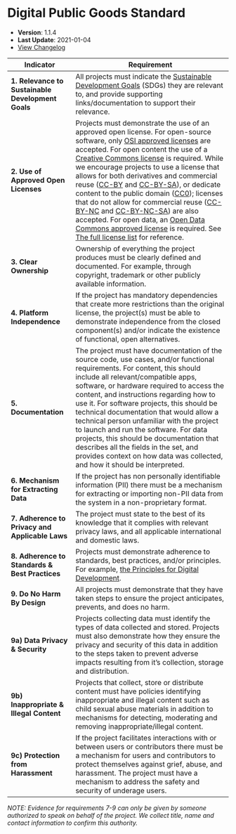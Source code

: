# Digital Public Goods Standard

- **Version**: 1.1.4
- **Last Update**: 2021-01-04
- [View Changelog](https://github.com/DPGAlliance/DPG-Standard/blob/master/CHANGELOG.md)

Indicator | Requirement
--- | ---
**1. Relevance to Sustainable Development Goals** | All projects must indicate the [Sustainable Development Goals](https://sdgs.un.org/goals) (SDGs) they are relevant to, and provide supporting links/documentation to support their relevance.
**2. Use of Approved Open Licenses** | Projects must demonstrate the use of an approved open license. For open-source software, only [OSI approved licenses](https://opensource.org/licenses) are accepted. For open content the use of a [Creative Commons license](https://creativecommons.org/licenses/) is required. While we encourage projects to use a license that allows for both derivatives and commercial reuse ([CC-BY](https://creativecommons.org/licenses/by/4.0/) and [CC-BY-SA](https://creativecommons.org/licenses/by-sa/4.0/)), or dedicate content to the public domain ([CC0](https://creativecommons.org/choose/zero/)); licenses that do not allow for commercial reuse ([CC-BY-NC](https://creativecommons.org/licenses/by-nc/4.0/) and [CC-BY-NC-SA](https://creativecommons.org/licenses/by-nc-sa/4.0/)) are also accepted. For open data, an [Open Data Commons approved license](https://opendefinition.org/licenses/) is required. See [The full license list](https://github.com/unicef/publicgoods-candidates/blob/master/docs/licenses.md) for reference.
**3. Clear Ownership** | Ownership of everything the project produces must be clearly defined and documented. For example, through copyright, trademark or other publicly available information.
**4. Platform Independence** | If the project has mandatory dependencies that create more restrictions than the original license, the project(s) must be able to demonstrate independence from the closed component(s) and/or indicate the existence of functional, open alternatives.
**5. Documentation** | The project must have documentation of the source code, use cases, and/or functional requirements. For content, this should include all relevant/compatible apps, software, or hardware required to access the content, and instructions regarding how to use it. For software projects, this should be technical documentation that would allow a technical person unfamiliar with the project to launch and run the software. For data projects, this should be documentation that describes all the fields in the set, and provides context on how data was collected, and how it should be interpreted.
**6. Mechanism for Extracting Data** | If the project has non personally identifiable information (PII) there must be a mechanism for extracting or importing non-PII data from the system in a non-proprietary format.
**7. Adherence to Privacy and Applicable Laws** | The project must state to the best of its knowledge that it complies with relevant privacy laws, and all applicable international and domestic laws.
**8. Adherence to Standards & Best Practices** | Projects must demonstrate adherence to standards, best practices, and/or principles. For example, [the Principles for Digital Development](https://digitalprinciples.org/principles/).
**9. Do No Harm By Design** | All projects must demonstrate that they have taken steps to ensure the project anticipates, prevents, and does no harm.
**9a) Data Privacy & Security** | Projects collecting data must identify the types of data collected and stored. Projects must also demonstrate how they ensure the privacy and security of this data in addition to the steps taken to prevent adverse impacts resulting from it’s collection, storage and distribution.
**9b) Inappropriate & Illegal Content** | Projects that collect, store or distribute content must have policies identifying inappropriate and illegal content such as child sexual abuse materials in addition to mechanisms for detecting, moderating and removing inappropriate/illegal content.
**9c) Protection from Harassment** | If the project facilitates interactions with or between users or contributors there must be a mechanism for users and contributors to protect themselves against grief, abuse, and harassment. The project must have a mechanism to address the safety and security of underage users. 

_NOTE: Evidence for requirements 7-9 can only be given by someone authorized to speak on behalf of the project. We collect title, name and contact information to confirm this authority._
